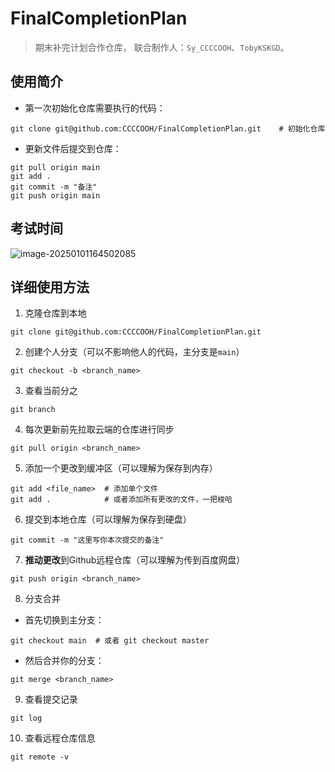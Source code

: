 # FinalCompletionPlan
> 期末补完计划合作仓库， 联合制作人：`Sy_CCCCOOH`、`TobyKSKGD`。

## 使用简介

- 第一次初始化仓库需要执行的代码：

```
git clone git@github.com:CCCCOOH/FinalCompletionPlan.git	# 初始化仓库
```

- 更新文件后提交到仓库：

```
git pull origin main
git add .
git commit -m "备注"
git push origin main
```

## 考试时间

![image-20250101164502085](https://ccccooh.oss-cn-hangzhou.aliyuncs.com/img/image-20250101164502085.png)

## 详细使用方法

1. 克隆仓库到本地

```
git clone git@github.com:CCCCOOH/FinalCompletionPlan.git
```

2. 创建个人分支（可以不影响他人的代码，主分支是`main`）

```
git checkout -b <branch_name>
```

3. 查看当前分之

```
git branch
```

4. 每次更新前先拉取云端的仓库进行同步

```
git pull origin <branch_name>
```

5. 添加一个更改到缓冲区（可以理解为保存到内存）

```
git add <file_name>  # 添加单个文件
git add .            # 或者添加所有更改的文件，一把梭哈
```

6. 提交到本地仓库（可以理解为保存到硬盘）

```
git commit -m "这里写你本次提交的备注"
```

7. **推动更改**到Github远程仓库（可以理解为传到百度网盘）

```
git push origin <branch_name>
```

8. 分支合并
- 首先切换到主分支：
```
git checkout main  # 或者 git checkout master
```

- 然后合并你的分支：

```
git merge <branch_name>
```

9. 查看提交记录

```
git log
```

10. 查看远程仓库信息

```
git remote -v
```

